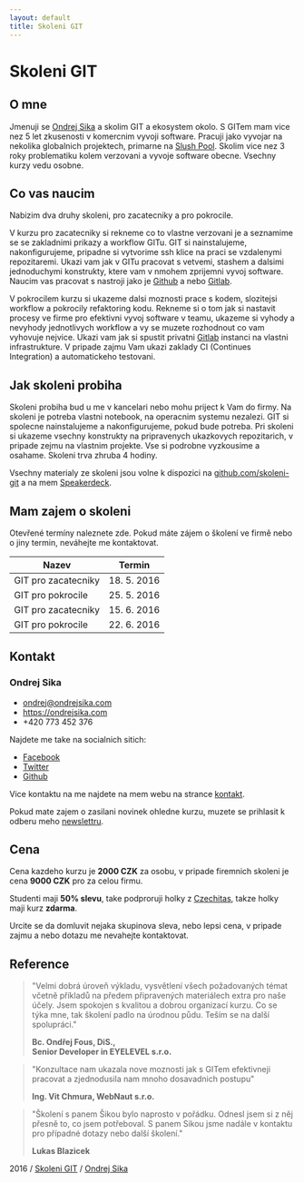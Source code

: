 ```yaml
---
layout: default
title: Skoleni GIT
---
```


# Skoleni GIT

## O mne

Jmenuji se [Ondrej Sika](https://ondrejsika.com) a skolim GIT a ekosystem okolo. S GITem mam vice nez 5 let zkusenosti v komercnim vyvoji software. Pracuji jako vyvojar na nekolika globalnich projektech, primarne na [Slush Pool](https://slushpool.com). Skolim vice nez 3 roky problematiku kolem verzovani a vyvoje software obecne. Vsechny kurzy vedu osobne.


## Co vas naucim

Nabizim dva druhy skoleni, pro zacatecniky a pro pokrocile.

V kurzu pro zacatecniky si rekneme co to vlastne verzovani je a seznamime se se zakladnimi prikazy a workflow GITu. GIT si nainstalujeme, nakonfigurujeme, pripadne si vytvorime ssh klice na praci se vzdalenymi repozitaremi. Ukazi vam jak v GITu pracovat s vetvemi, stashem a dalsimi jednoduchymi konstrukty, ktere vam v nmohem zprijemni vyvoj software. Naucim vas pracovat s nastroji jako je [Github](https://github.com) a nebo [Gitlab](https://gitlab.com).

V pokrocilem kurzu si ukazeme dalsi moznosti prace s kodem, slozitejsi workflow a pokrocily refaktoring kodu. Rekneme si o tom jak si nastavit procesy ve firme pro efektivni vyvoj software v teamu, ukazeme si vyhody a nevyhody jednotlivych workflow a vy se muzete rozhodnout co vam vyhovuje nejvice. Ukazi vam jak si spustit privatni [Gitlab](https://gitlab.com) instanci na vlastni infrastrukture. V pripade zajmu Vam ukazi zaklady CI (Continues Integration) a automatickeho testovani.


## Jak skoleni probiha

Skoleni probiha bud u me v kancelari nebo mohu priject k Vam do firmy. Na skoleni je potreba vlastni notebook, na operacnim systemu nezalezi. GIT si spolecne nainstalujeme a nakonfigurujeme, pokud bude potreba. Pri skoleni si ukazeme vsechny konstrukty na pripravenych ukazkovych repozitarich, v pripade zejmu na vlastnim projekte. Vse si podrobne vyzkousime a osahame. Skoleni trva zhruba 4 hodiny.

Vsechny materialy ze skoleni jsou volne k dispozici na [github.com/skoleni-git](https://github.com/skoleni-git) a na mem [Speakerdeck](https://speakerdeck.com/ondrejsika).


## Mam zajem o skoleni

Otevřené termíny naleznete zde. Pokud máte zájem o školení ve firmě nebo o jiny termin, neváhejte me kontaktovat.

| Nazev | Termin |
| --- | --- |
| GIT pro zacatecniky | 18. 5. 2016 |
| GIT pro pokrocile | 25. 5. 2016 |
| GIT pro zacatecniky | 15. 6. 2016 |
| GIT pro pokrocile | 22. 6. 2016 |


## Kontakt

### Ondrej Sika

- <ondrej@ondrejsika.com>
- <https://ondrejsika.com>
- +420 773 452 376

Najdete me take na socialnich sitich:

- [Facebook](https://facebook.com/sikaondrej2)
- [Twitter](https://twitter.com/ondrejsika)
- [Github](https://github.com/ondrejsika)

Vice kontaktu na me najdete na mem webu na strance [kontakt](https://ondrejsika.com/contact.html).

Pokud mate zajem o zasilani novinek ohledne kurzu, muzete se prihlasit k odberu meho [newslettru](https://go.oxs.cz/skoleni-git/newsletter).


## Cena

Cena kazdeho kurzu je __2000 CZK__ za osobu, v pripade firemnich skoleni je cena __9000 CZK__ pro za celou firmu.

Studenti maji __50% slevu__, take podproruji holky z [Czechitas](http://czechitas.cz), takze holky maji kurz __zdarma__.

Urcite se da domluvit nejaka skupinova sleva, nebo lepsi cena, v pripade zajmu a nebo dotazu me nevahejte kontaktovat.


## Reference

> "Velmi dobrá úroveň výkladu, vysvětlení všech požadovaných témat včetně příkladů na předem připravených materiálech extra pro naše účely. Jsem spokojen s kvalitou a dobrou organizací  kurzu. Co se týka mne, tak školení padlo na úrodnou půdu. Teším se na další spolupráci."
>
> __Bc. Ondřej Fous, DiS.,<br> Senior Developer in EYELEVEL s.r.o.__

> "Konzultace nam ukazala nove moznosti jak s GITem efektivneji pracovat a zjednodusila nam mnoho dosavadnich postupu"
>
> __Ing. Vit Chmura, WebNaut s.r.o.__

> "Školení s panem Šikou bylo naprosto v pořádku. Odnesl jsem si z něj přesně to, co jsem potřeboval. S panem Sikou jsme nadále v kontaktu pro případné dotazy nebo další školení."
>
>  __Lukas Blazicek__

2016 / [Skoleni GIT](https://skoleni-git.cz) / [Ondrej Sika](https://ondrejsika.com)

